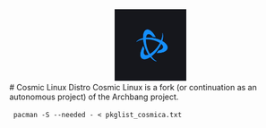 <center><img src="logo.jpg" width=128 height=128> </center>
# Cosmic Linux Distro
Cosmic Linux is a fork (or continuation as an autonomous project) of the Archbang project. 

<code> pacman -S --needed - < pkglist_cosmica.txt </code>
